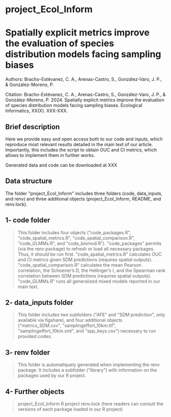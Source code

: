 # project_Ecol_Inform

Spatially explicit metrics improve the evaluation of species distribution models facing sampling biases
====================
Authors: Bracho-Estévanez, C. A., Arenas-Castro, S., González-Varo, J. P., & González-Moreno, P.

Citation: Bracho-Estévanez, C. A., Arenas-Castro, S., González-Varo, J. P., & González-Moreno, P. 2024. Spatially explicit metrics improve the evaluation of species distribution models facing sampling biases. Ecological Informatics, XX(X). XXX-XXX.


Brief description
---------------------
Here we provide easy and open access both to our code and inputs, which reproduce most relevant results detailed in the main text of our article. Importantly, this includes the script to obtain OUC and CI metrics, which allows to implement them in further works.

Generated data and code can be downloaded at XXX


Data structure
---------------------
The folder "project_Ecol_Inform" includes three folders (code, data_inputs, and renv) and three additional
objects (project_Ecol_Inform, README, and renv.lock).

## 1- code folder

> This folder includes four objects ("code_packages.R", "code_spatial_metrics.R", "code_spatial_comparison.R", "code_GLMMs.R", and "code_biomod.R"). "code_packages" permits (via the renv package) to refresh or load all necessary packages. Thus, it should be run first. "code_spatial_metrics.R" calculates OUC and CI metrics given SDM predictions (requires spatial outputs). "code_spatial_comparison.R" calculates the mean Pearson correlation, the Schoener’s D, the Hellinger’s I, and the Spearman rank correlation between SDM predictions (requires spatial outputs). "code_GLMMs.R" runs all generalized mixed models reported in our main text.

## 2- data_inputs folder

> This folder includes two subfolders ("AFE" and "SDM prediction", only available via figshare), and four additional objects ("metrics_SDM.csv", "samplingeffort_10km.tif", "samplingeffort_10km.xml", and "spp_keys.csv") necessary to run provided codes.

## 3- renv folder

> This folder is automatiquely generated when implementing the renv package. It includes a subfolder ("library") with information on the packages used by our R project.

## 4- Further objects

> project_Ecol_Inform R project
> renv.lock (here readers can consult the versions of each package loaded in our R project)

